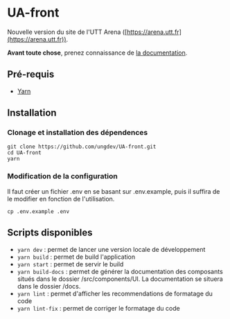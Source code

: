 # UA-front

Nouvelle version du site de l'UTT Arena ([https://arena.utt.fr](https://arena.utt.fr)).

**Avant toute chose**, prenez connaissance de [la documentation](https://ua-api.readthedocs.io).

## Pré-requis

- [Yarn](https://yarnpkg.com/fr/)

## Installation

### Clonage et installation des dépendences

```
git clone https://github.com/ungdev/UA-front.git
cd UA-front
yarn
```

### Modification de la configuration

Il faut créer un fichier .env en se basant sur .env.example, puis il suffira de le modifier en fonction de l'utilisation.

```
cp .env.example .env
```

## Scripts disponibles

- `yarn dev` : permet de lancer une version locale de développement
- `yarn build` : permet de build l'application
- `yarn start` : permet de servir le build
- `yarn build-docs` : permet de générer la documentation des composants situés dans le dossier /src/components/UI. La documentation se situera dans le dossier /docs.
- `yarn lint` : permet d'afficher les recommendations de formatage du code
- `yarn lint-fix` : permet de corriger le formatage du code
